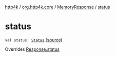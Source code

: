 [http4k](../../index.md) / [org.http4k.core](../index.md) / [MemoryResponse](index.md) / [status](./status.md)

# status

`val status: `[`Status`](../-status/index.md) [(source)](https://github.com/http4k/http4k/blob/master/http4k-core/src/main/kotlin/org/http4k/core/http.kt#L218)

Overrides [Response.status](../-response/status.md)

